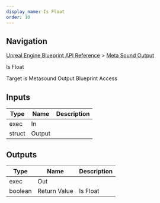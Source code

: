 ```yaml
---
display_name: Is Float
order: 10
---
```

## Navigation

[Unreal Engine Blueprint API Reference](https://dev.epicgames.com/documentation/en-us/unreal-engine/BlueprintAPI) > [Meta Sound Output](https://dev.epicgames.com/documentation/en-us/unreal-engine/BlueprintAPI/MetaSoundOutput)

Is Float

Target is Metasound Output Blueprint Access

## Inputs

| Type | Name | Description |
| --- | --- | --- |
| exec | In |  |
| struct | Output |  |

## Outputs

| Type | Name | Description |
| --- | --- | --- |
| exec | Out |  |
| boolean | Return Value | Is Float |

